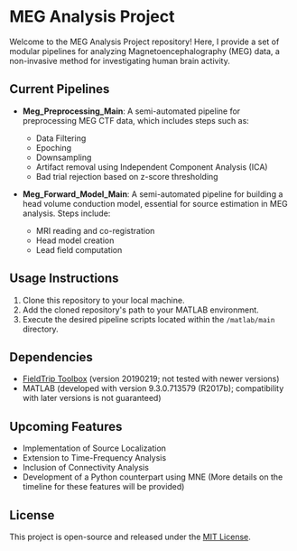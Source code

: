 # MEG Analysis Project

Welcome to the MEG Analysis Project repository! Here, I provide a set of modular pipelines for analyzing Magnetoencephalography (MEG) data, a non-invasive method for investigating human brain activity.

## Current Pipelines

- **Meg_Preprocessing_Main**:
  A semi-automated pipeline for preprocessing MEG CTF data, which includes steps such as:

  - Data Filtering
  - Epoching
  - Downsampling
  - Artifact removal using Independent Component Analysis (ICA)
  - Bad trial rejection based on z-score thresholding

- **Meg_Forward_Model_Main**:
  A semi-automated pipeline for building a head volume conduction model, essential for source estimation in MEG analysis. Steps include:

  - MRI reading and co-registration
  - Head model creation
  - Lead field computation

## Usage Instructions

1. Clone this repository to your local machine.
2. Add the cloned repository's path to your MATLAB environment.
3. Execute the desired pipeline scripts located within the `/matlab/main` directory.

## Dependencies

- [FieldTrip Toolbox](http://www.fieldtriptoolbox.org/) (version 20190219; not tested with newer versions)
- MATLAB (developed with version 9.3.0.713579 (R2017b); compatibility with later versions is not guaranteed)

## Upcoming Features

- Implementation of Source Localization
- Extension to Time-Frequency Analysis
- Inclusion of Connectivity Analysis
- Development of a Python counterpart using MNE (More details on the timeline for these features will be provided)

## License

This project is open-source and released under the [MIT License](LICENSE.md).
